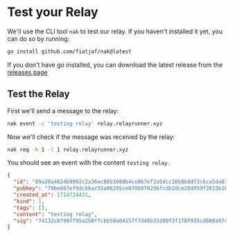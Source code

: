 # Test your Relay

We'll use the CLI tool `nak` to test our relay. If you haven't installed it yet, you can do so by running:

```bash
go install github.com/fiatjaf/nak@latest
```

If you don't have go installed, you can download the latest release from the [releases page](https://go.dev/doc/install "releases page")

## Test the Relay

First we'll send a message to the relay:

```bash
nak event -c 'testing relay' relay.relayrunner.xyz
```

Now we'll check if the message was received by the relay:

```bash
nak req -k 1 -l 1 relay.relayrunner.xyz
```

You should see an event with the content `testing relay`.

```json
{
  "id": "89a20a4624b9992c2a36ec88b1688b4ce067ef2a5dcc10b8b8d73c6ca5da0103",
  "pubkey": "79be667ef9dcbbac55a06295ce870b07029bfcdb2dce28d959f2815b16f81798",
  "created_at": 1718724431,
  "kind": 1,
  "tags": [],
  "content": "testing relay",
  "sig": "74132c07997795a2b8ffcbb50a04157f7d40b33208f2f1f8f935cd688a97c5526a6ebae9116b1065c2fb6360818a51cad2f4679806d6b32d1f5718e9e22a3ff0"
}
```
